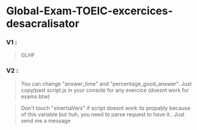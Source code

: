 # Global-Exam-TOEIC-excercices-desacralisator

### V1 : 
 > GLHF

### V2 : 
> You can change "answer_time" and "percentage_good_answer".
> Just copy/past script.js in your console for any exercice (doesnt work for exams btw)

> Don't touch "xinertiaVers" if script doesnt work its propably because of this variable but huh, you need to parse request to have it.. Just send me a message